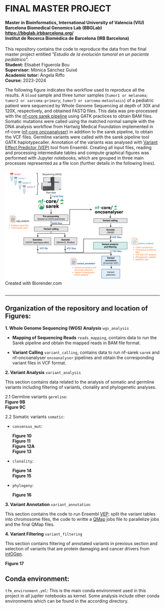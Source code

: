 # FINAL MASTER PROJECT
#### Master in Bioinformatics, International University of Valencia (VIU) <br>Barcelona Biomedical Genomics Lab (BBGLab) https://bbglab.irbbarcelona.org/ <br>Institut de Recerca Biomèdica de Barcelona (IRB Barcelona)

This repository contains the code to reproduce the data from the final master project entitled *"Estudio de la evolución tumoral en un paciente pediátrico".* <br> **Student:**     Elisabet Figuerola Bou <br>**Supervisor:**     Mònica Sánchez Guixé <br>**Academic tutor:** Ángela Riffo<br>**Course:**     2023-2024


The following figure indicates the workflow used to reproduce all the results. 
A `blood` sample and three tumor samples (`tumor1 or melanoma`; `tumor2 or sarcoma-primary`; `tumor3 or sarcoma-metastasis`) of a pediatric patient were sequenced by Whole Genome Sequencing at depth of 30X and 120X, respectively, and obtained FASTQ files. This data was pre-processed with the [nf-core sarek pipeline](https://github.com/nf-core/sarek) using GATK practices to obtain BAM files. Somatic mutations were called using the matched normal sample with the DNA analysis workflow from Hartwig Medical Foundation implemented in nf-core ([nf-core oncoanalyser](https://github.com/nf-core/oncoanalyser)) in addition to the sarek pipeline, to obtain the VCF files. Germline variants were called with the sarek pipeline tool GATK haplotypecaller. Annotation of the variants was analysed with [Variant Effect Predictor (VEP)](https://github.com/Ensembl/ensembl-vep) tool from Ensembl. Creating all input files, reading and processing intermediate tables and compute graphical figures was performed with Jupyter notebooks, which are grouped in three main processes represented as a file icon (further details in the following lines). <br>
<br>
![IMAGE](https://github.com/efigb/master/blob/main/Github_Bioinfo_Workflow.png?raw=true) <br>
Created with Biorender.com
<br>
<br>

***
## Organization of the repository and location of Figures:

**1. Whole Genome Sequencing (WGS) Analysis** `wgs_analysis`

- **Mapping of Sequencing Reads** `reads_mapping`, contains data to run the Sarek pipeline and obtain the mapped reads in BAM file format.

- **Variant Calling** `variant_calling`, contains data to run nf-sarek `sarek` and nf-oncoanalyser `oncoanalyser` pipelines and obtain the corresponding variant files in VCF format.

**2. Variant Analysis** `variant_analysis`

 This section contains data related to the analysis of somatic and germline variants including filtering of variants, clonality and phylogenetic analyses. 

 2.1 Germline variants `germline`:<br>
   **Figure 9B**<br>
   **Figure 9C**<br>
   
 2.2 Somatic variants `somatic`:<br>

 - `consensus_mut`: <br>
 
   **Figure 10** <br>
   **Figure 11** <br>
   **Figure 12A** <br>
   **Figure 13**<br>
  
 - `clonality`:<br>

   **Figure 14** <br>
   **Figure 15** <br>
  
 - `phylogeny`:<br>

   **Figure 16** <br>
 
**3. Variant Annotation** `variant_annotation`

 This section contains the code to run Ensembl [VEP](https://www.ensembl.org/info/docs/tools/vep/index.html): split the variant tables into chromosome files, the code to writte a [QMap](https://github.com/bbglab/qmap) jobs file to parallelize jobs and the final QMap files.

**4. Variant Filtering** `variant_filtering`

 This section contains filtering of annotated variants in previous section and selection of variants that are protein damaging and cancer drivers from [intOGen](https://www.intogen.org/about). <br>
  
  **Figure 17**


## Conda environment:
 `tfm_environment.yml`: This is the main conda environment used in this project in all jupiter notebooks as kernel.
 Some analysis include other conda environments which can be found in the according directory.
 
